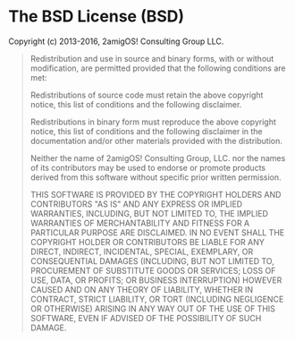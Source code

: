 # The BSD License (BSD)

Copyright (c) 2013-2016, 2amigOS! Consulting Group LLC.

> Redistribution and use in source and binary forms, with or without modification,
> are permitted provided that the following conditions are met:
>
>  Redistributions of source code must retain the above copyright notice, this
>  list of conditions and the following disclaimer.
>
>  Redistributions in binary form must reproduce the above copyright notice, this
>  list of conditions and the following disclaimer in the documentation and/or
>  other materials provided with the distribution.
>
>  Neither the name of 2amigOS! Consulting Group, LLC. nor the names of its
>  contributors may be used to endorse or promote products derived from
>  this software without specific prior written permission.
>
>THIS SOFTWARE IS PROVIDED BY THE COPYRIGHT HOLDERS AND CONTRIBUTORS "AS IS" AND
>ANY EXPRESS OR IMPLIED WARRANTIES, INCLUDING, BUT NOT LIMITED TO, THE IMPLIED
>WARRANTIES OF MERCHANTABILITY AND FITNESS FOR A PARTICULAR PURPOSE ARE
>DISCLAIMED. IN NO EVENT SHALL THE COPYRIGHT HOLDER OR CONTRIBUTORS BE LIABLE FOR
>ANY DIRECT, INDIRECT, INCIDENTAL, SPECIAL, EXEMPLARY, OR CONSEQUENTIAL DAMAGES
>(INCLUDING, BUT NOT LIMITED TO, PROCUREMENT OF SUBSTITUTE GOODS OR SERVICES;
>LOSS OF USE, DATA, OR PROFITS; OR BUSINESS INTERRUPTION) HOWEVER CAUSED AND ON
>ANY THEORY OF LIABILITY, WHETHER IN CONTRACT, STRICT LIABILITY, OR TORT
>(INCLUDING NEGLIGENCE OR OTHERWISE) ARISING IN ANY WAY OUT OF THE USE OF THIS
>SOFTWARE, EVEN IF ADVISED OF THE POSSIBILITY OF SUCH DAMAGE.
